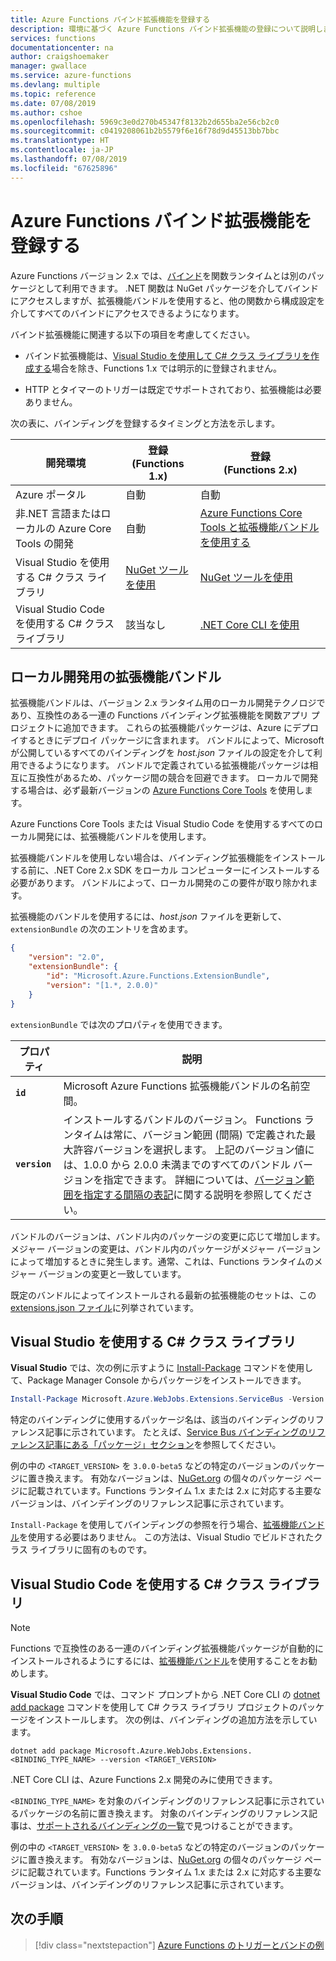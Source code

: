 ```yaml
---
title: Azure Functions バインド拡張機能を登録する
description: 環境に基づく Azure Functions バインド拡張機能の登録について説明します。
services: functions
documentationcenter: na
author: craigshoemaker
manager: gwallace
ms.service: azure-functions
ms.devlang: multiple
ms.topic: reference
ms.date: 07/08/2019
ms.author: cshoe
ms.openlocfilehash: 5969c3e0d270b45347f8132b2d655ba2e56cb2c0
ms.sourcegitcommit: c0419208061b2b5579f6e16f78d9d45513bb7bbc
ms.translationtype: HT
ms.contentlocale: ja-JP
ms.lasthandoff: 07/08/2019
ms.locfileid: "67625896"
---
```

# <a name="register-azure-functions-binding-extensions"></a>Azure Functions バインド拡張機能を登録する

Azure Functions バージョン 2.x では、[バインド](./functions-triggers-bindings.md)を関数ランタイムとは別のパッケージとして利用できます。 .NET 関数は NuGet パッケージを介してバインドにアクセスしますが、拡張機能バンドルを使用すると、他の関数から構成設定を介してすべてのバインドにアクセスできるようになります。

バインド拡張機能に関連する以下の項目を考慮してください。

- バインド拡張機能は、[Visual Studio を使用して C# クラス ライブラリを作成する](#local-csharp)場合を除き、Functions 1.x では明示的に登録されません。

- HTTP とタイマーのトリガーは既定でサポートされており、拡張機能は必要ありません。

次の表に、バインディングを登録するタイミングと方法を示します。

| 開発環境 |登録<br/> (Functions 1.x)  |登録<br/> (Functions 2.x)  |
|-------------------------|------------------------------------|------------------------------------|
|Azure ポータル|自動|自動|
|非.NET 言語またはローカルの Azure Core Tools の開発|自動|[Azure Functions Core Tools と拡張機能バンドルを使用する](#extension-bundles)|
|Visual Studio を使用する C# クラス ライブラリ|[NuGet ツールを使用](#vs)|[NuGet ツールを使用](#vs)|
|Visual Studio Code を使用する C# クラス ライブラリ|該当なし|[.NET Core CLI を使用](#vs-code)|

## <a name="extension-bundles"></a>ローカル開発用の拡張機能バンドル

拡張機能バンドルは、バージョン 2.x ランタイム用のローカル開発テクノロジであり、互換性のある一連の Functions バインディング拡張機能を関数アプリ プロジェクトに追加できます。 これらの拡張機能パッケージは、Azure にデプロイするときにデプロイ パッケージに含まれます。 バンドルによって、Microsoft が公開しているすべてのバインディングを *host.json* ファイルの設定を介して利用できるようになります。 バンドルで定義されている拡張機能パッケージは相互に互換性があるため、パッケージ間の競合を回避できます。 ローカルで開発する場合は、必ず最新バージョンの [Azure Functions Core Tools](functions-run-local.md#v2) を使用します。

Azure Functions Core Tools または Visual Studio Code を使用するすべてのローカル開発には、拡張機能バンドルを使用します。

拡張機能バンドルを使用しない場合は、バインディング拡張機能をインストールする前に、.NET Core 2.x SDK をローカル コンピューターにインストールする必要があります。 バンドルによって、ローカル開発のこの要件が取り除かれます。 

拡張機能のバンドルを使用するには、*host.json* ファイルを更新して、`extensionBundle` の次のエントリを含めます。

```json
{
    "version": "2.0",
    "extensionBundle": {
        "id": "Microsoft.Azure.Functions.ExtensionBundle",
        "version": "[1.*, 2.0.0)"
    }
}
```

`extensionBundle` では次のプロパティを使用できます。

| プロパティ | 説明 |
| -------- | ----------- |
| **`id`** | Microsoft Azure Functions 拡張機能バンドルの名前空間。 |
| **`version`** | インストールするバンドルのバージョン。 Functions ランタイムは常に、バージョン範囲 (間隔) で定義された最大許容バージョンを選択します。 上記のバージョン値には、1.0.0 から 2.0.0 未満までのすべてのバンドル バージョンを指定できます。 詳細については、[バージョン範囲を指定する間隔の表記](https://docs.microsoft.com/nuget/reference/package-versioning#version-ranges-and-wildcards)に関する説明を参照してください。 |

バンドルのバージョンは、バンドル内のパッケージの変更に応じて増加します。 メジャー バージョンの変更は、バンドル内のパッケージがメジャー バージョンによって増加するときに発生します。通常、これは、Functions ランタイムのメジャー バージョンの変更と一致しています。  

既定のバンドルによってインストールされる最新の拡張機能のセットは、この [extensions.json ファイル](https://github.com/Azure/azure-functions-extension-bundles/blob/master/src/Microsoft.Azure.Functions.ExtensionBundle/extensions.json)に列挙されています。

<a name="local-csharp"></a>

## <a name="vs"></a> Visual Studio を使用する C\# クラス ライブラリ

**Visual Studio** では、次の例に示すように [Install-Package](https://docs.microsoft.com/nuget/tools/ps-ref-install-package) コマンドを使用して、Package Manager Console からパッケージをインストールできます。

```powershell
Install-Package Microsoft.Azure.WebJobs.Extensions.ServiceBus -Version <TARGET_VERSION>
```

特定のバインディングに使用するパッケージ名は、該当のバインディングのリファレンス記事に示されています。 たとえば、[Service Bus バインディングのリファレンス記事にある「パッケージ」セクション](functions-bindings-service-bus.md#packages---functions-1x)を参照してください。

例の中の `<TARGET_VERSION>` を `3.0.0-beta5` などの特定のバージョンのパッケージに置き換えます。 有効なバージョンは、[NuGet.org](https://nuget.org) の個々のパッケージ ページに記載されています。Functions ランタイム 1.x または 2.x に対応する主要なバージョンは、バインデイングのリファレンス記事に示されています。

`Install-Package` を使用してバインディングの参照を行う場合、[拡張機能バンドル](#extension-bundles)を使用する必要はありません。 この方法は、Visual Studio でビルドされたクラス ライブラリに固有のものです。

## <a name="vs-code"></a>Visual Studio Code を使用する C# クラス ライブラリ

> [!NOTE]
> Functions で互換性のある一連のバインディング拡張機能パッケージが自動的にインストールされるようにするには、[拡張機能バンドル](#extension-bundles)を使用することをお勧めします。

**Visual Studio Code** では、コマンド プロンプトから .NET Core CLI の [dotnet add package](https://docs.microsoft.com/dotnet/core/tools/dotnet-add-package) コマンドを使用して C# クラス ライブラリ プロジェクトのパッケージをインストールします。 次の例は、バインディングの追加方法を示しています。

```terminal
dotnet add package Microsoft.Azure.WebJobs.Extensions.<BINDING_TYPE_NAME> --version <TARGET_VERSION>
```

.NET Core CLI は、Azure Functions 2.x 開発のみに使用できます。

`<BINDING_TYPE_NAME>` を対象のバインディングのリファレンス記事に示されているパッケージの名前に置き換えます。 対象のバインディングのリファレンス記事は、[サポートされるバインディングの一覧](./functions-triggers-bindings.md#supported-bindings)で見つけることができます。

例の中の `<TARGET_VERSION>` を `3.0.0-beta5` などの特定のバージョンのパッケージに置き換えます。 有効なバージョンは、[NuGet.org](https://nuget.org) の個々のパッケージ ページに記載されています。Functions ランタイム 1.x または 2.x に対応する主要なバージョンは、バインデイングのリファレンス記事に示されています。

## <a name="next-steps"></a>次の手順
> [!div class="nextstepaction"]
> [Azure Functions のトリガーとバンドの例](./functions-bindings-example.md)
